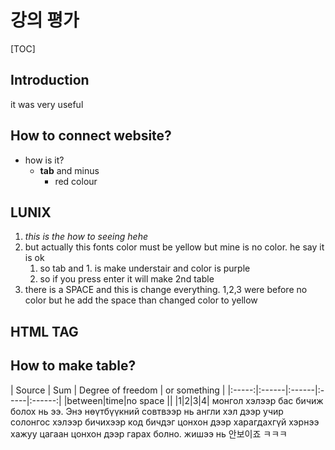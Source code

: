 # 강의 평가
[TOC]
## Introduction
it was very useful
## How to connect website?
- how is it?
	- **tab** and minus 
		- red colour



## LUNIX
1. *this is the how to seeing hehe*
2. but actually this fonts color must be yellow but mine is no color. he say it is ok
	1. so tab and 1. is make understair and color is purple
	2. so if you press enter it will make 2nd table
3. there is a SPACE and this is change everything. 1,2,3 were before no color but he add the space than changed color to yellow


## HTML TAG
## How to make table?
| Source | Sum | Degree of freedom | or something |
|:-----:|:------|:------|:-----|:------:|
|between|time|no space ||
|1|2|3|4|
монгол хэлээр бас бичиж болох нь ээ. Энэ нөүтбүүкний совтвээр нь англи хэл дээр учир солонгос хэлээр бичихээр код бичдэг цонхон дээр харагдахгүй хэрнээ хажуу цагаан цонхон дээр гарах болно. жишээ нь 안보이죠 ㅋㅋㅋ
